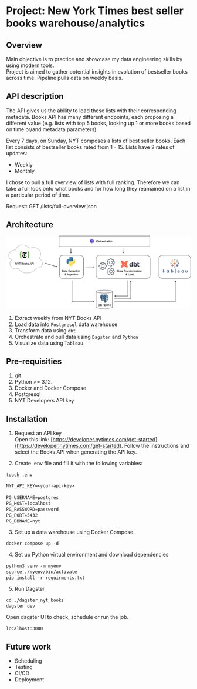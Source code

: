 # Project: New York Times best seller books warehouse/analytics

## Overview
Main objective is to practice and showcase my data engineering skills by using modern tools.  
Project is aimed to gather potential insights in evolution of bestseller books across time. Pipeline pulls data on weekly basis.


## API description
The API gives us the ability to load these lists with their corresponding metadata. Books API has many different endpoints, each proposing a different value (e.g. lists with top 5 books, looking up 1 or more books based on time or/and metadata parameters). 

Every 7 days, on Sunday, NYT composes a lists of best seller books. Each list consists of bestseller books rated from 1 - 15.
Lists have 2 rates of updates:
* Weekly 
* Monthly 

I chose to pull a full overview of lists with full ranking. Therefore we can take a full look onto what books and for how long they reamained on a list in a particular period of time.

Request: GET /lists/full-overview.json

## Architecture

![Pipeline architecture](./assets/images/NYT_diagram.drawio.png)

1. Extract weekly from NYT Books API
2. Load data into `Postgresql` data warehouse
3. Transform data using `dbt`
4. Orchestrate and pull data using `Dagster` and `Python`
5. Visualize data using `Tableau` 

## Pre-requisities

1. git
2. Python >= 3.12.
3. Docker and Docker Compose
4. Postgresql
5. NYT Developers API key

## Installation

1. Request an API key  
Open this link: [https://developer.nytimes.com/get-started](https://developer.nytimes.com/get-started). Follow the instructions and select the Books API when generating the API key. 

2. Create .env file and fill it with the following variables:
```
touch .env
```
```
NYT_API_KEY=<your-api-key>

PG_USERNAME=postgres
PG_HOST=localhost
PG_PASSWORD=password
PG_PORT=5432
PG_DBNAME=nyt
```

3. Set up a data warehouse using Docker Compose

```
docker compose up -d
```  

4. Set up Python virtual environment and download dependencies

```
python3 venv -m myenv
source ./myenv/bin/activate
pip install -r requirments.txt
```

5. Run Dagster
```
cd ./dagster_nyt_books
dagster dev
```

Open dagster UI to check, schedule or run the job.

```
localhost:3000
```

## Future work

- Scheduling
- Testing
- CI/CD
- Deployment





